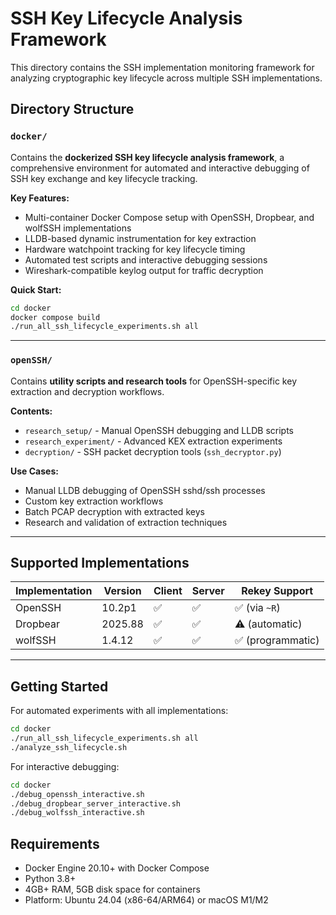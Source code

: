 # SSH Key Lifecycle Analysis Framework

This directory contains the SSH implementation monitoring framework for analyzing cryptographic key lifecycle across multiple SSH implementations.

## Directory Structure

### `docker/`

Contains the **dockerized SSH key lifecycle analysis framework**, a comprehensive environment for automated and interactive debugging of SSH key exchange and key lifecycle tracking.

**Key Features:**
- Multi-container Docker Compose setup with OpenSSH, Dropbear, and wolfSSH implementations
- LLDB-based dynamic instrumentation for key extraction
- Hardware watchpoint tracking for key lifecycle timing
- Automated test scripts and interactive debugging sessions
- Wireshark-compatible keylog output for traffic decryption

**Quick Start:**
```bash
cd docker
docker compose build
./run_all_ssh_lifecycle_experiments.sh all
```


---

### `openSSH/`

Contains **utility scripts and research tools** for OpenSSH-specific key extraction and decryption workflows.

**Contents:**
- `research_setup/` - Manual OpenSSH debugging and LLDB scripts
- `research_experiment/` - Advanced KEX extraction experiments
- `decryption/` - SSH packet decryption tools (`ssh_decryptor.py`)

**Use Cases:**
- Manual LLDB debugging of OpenSSH sshd/ssh processes
- Custom key extraction workflows
- Batch PCAP decryption with extracted keys
- Research and validation of extraction techniques

---

## Supported Implementations

| Implementation | Version | Client | Server | Rekey Support |
|----------------|---------|--------|--------|---------------|
| OpenSSH | 10.2p1 | ✅ | ✅ | ✅ (via `~R`) |
| Dropbear | 2025.88 | ✅ | ✅ | ⚠️ (automatic) |
| wolfSSH | 1.4.12 | ✅ | ✅ | ✅ (programmatic) |

---

## Getting Started

For automated experiments with all implementations:

```bash
cd docker
./run_all_ssh_lifecycle_experiments.sh all
./analyze_ssh_lifecycle.sh
```

For interactive debugging:

```bash
cd docker
./debug_openssh_interactive.sh
./debug_dropbear_server_interactive.sh
./debug_wolfssh_interactive.sh
```


## Requirements

- Docker Engine 20.10+ with Docker Compose
- Python 3.8+
- 4GB+ RAM, 5GB disk space for containers
- Platform: Ubuntu 24.04 (x86-64/ARM64) or macOS M1/M2
